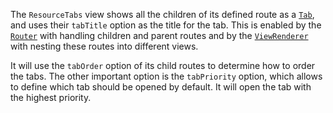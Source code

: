 The `ResourceTabs` view shows all the children of its defined route as a [`Tab`](#tab), and uses their `tabTitle`
option as the title for the tab. This is enabled by the [`Router`](#router) with handling children and parent routes
and by the [`ViewRenderer`](#viewrenderer) with nesting these routes into different views.

It will use the `tabOrder` option of its child routes to determine how to order the tabs. The other important option is
the `tabPriority` option, which allows to define which tab should be opened by default. It will open the tab with the
highest priority.

